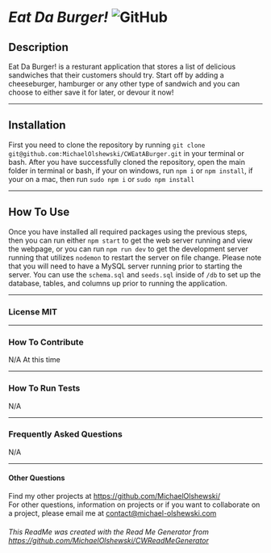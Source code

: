 
# __*Eat Da Burger!*__ ![GitHub](https://img.shields.io/github/license/MichaelOlshewski/CWEatABurger)

## __Description__
Eat Da Burger! is a resturant application that stores a list of delicious sandwiches that their customers should try. Start off by adding a cheeseburger, hamburger or any other type of sandwich and you can choose to either save it for later, or devour it now!

<hr>

## __Installation__
First you need to clone the repository by running `git clone git@github.com:MichaelOlshewski/CWEatABurger.git` in your terminal or bash. After you have successfully cloned the repository, open the main folder in terminal or bash, if your on windows, run `npm i` or `npm install`, if your on a mac, then run `sudo npm i` or `sudo npm install`

<hr>

## __How To Use__
Once you have installed all required packages using the previous steps, then you can run either `npm start` to get the web server running and view the webpage, or you can run `npm run dev` to get the development server running that utilizes `nodemon` to restart the server on file change. Please note that you will need to have a MySQL server running prior to starting the server. You can use the `schema.sql` and `seeds.sql` inside of `/db` to set up the database, tables, and columns up prior to running the application.

<hr>

### __License__ MIT

<hr>

### __How To Contribute__
N/A At this time

<hr>

### __How To Run Tests__
N/A

<hr>

### __Frequently Asked Questions__
N/A

<hr>

#### __Other Questions__
Find my other projects at https://github.com/MichaelOlshewski/ <br>
For other questions, information on projects or if you want to collaborate on a project, please email me at contact@michael-olshewski.com

###### This ReadMe was created with the Read Me Generator from https://github.com/MichaelOlshewski/CWReadMeGenerator
  
